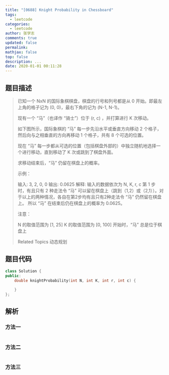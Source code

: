 ```yaml
---
title: "[0688] Knight Probability in Chessboard"
tags:
  - leetcode
categories:
  - leetcode
author: 张学志
comments: true
updated: false
permalink:
mathjax: false
top: false
description: ...
date: 2020-01-01 00:11:28
---
```


## 题目描述

> 已知一个 NxN 的国际象棋棋盘，棋盘的行号和列号都是从 0 开始。即最左上角的格子记为 (0, 0)，最右下角的记为 (N-1, N-1)。 
> 
> 现有一个 “马”（也译作 “骑士”）位于 (r, c) ，并打算进行 K 次移动。 
> 
> 如下图所示，国际象棋的 “马” 每一步先沿水平或垂直方向移动 2 个格子，然后向与之相垂直的方向再移动 1 个格子，共有 8 个可选的位置。 
> 
> 
> 
> 
> 
> 
> 
> 现在 “马” 每一步都从可选的位置（包括棋盘外部的）中独立随机地选择一个进行移动，直到移动了 K 次或跳到了棋盘外面。 
> 
> 求移动结束后，“马” 仍留在棋盘上的概率。 
> 
> 
> 
> 示例： 
> 
> 输入: 3, 2, 0, 0
> 输出: 0.0625
> 解释: 
> 输入的数据依次为 N, K, r, c
> 第 1 步时，有且只有 2 种走法令 “马” 可以留在棋盘上（跳到（1,2）或（2,1））。对于以上的两种情况，各自在第2步均有且只有2种走法令 “马” 仍然留在棋盘上。
> 所以 “马” 在结束后仍在棋盘上的概率为 0.0625。
> 
> 
> 
> 
> 注意： 
> 
> 
> N 的取值范围为 [1, 25] 
> K 的取值范围为 [0, 100] 
> 开始时，“马” 总是位于棋盘上 
> 
> Related Topics 动态规划

## 题目代码

```cpp
class Solution {
public:
    double knightProbability(int N, int K, int r, int c) {
        
    }
};
```

## 解析

### 方法一

```cpp

```

### 方法二

```cpp

```

### 方法三

```cpp

```

